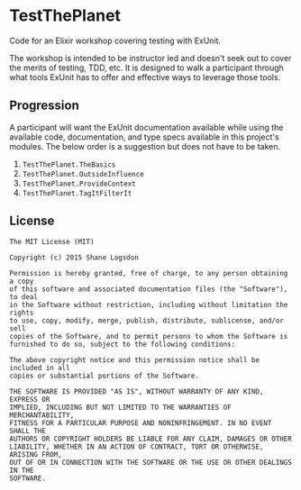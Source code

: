 # TestThePlanet

Code for an Elixir workshop covering testing with ExUnit.

The workshop is intended to be instructor led and doesn't seek out to cover the
merits of testing, TDD, etc. It is designed to walk a participant through what
tools ExUnit has to offer and effective ways to leverage those tools.

## Progression

A participant will want the ExUnit documentation available while using the
available code, documentation, and type specs available in this project's
modules. The below order is a suggestion but does not have to be taken.

1. `TestThePlanet.TheBasics`
2. `TestThePlanet.OutsideInfluence`
3. `TestThePlanet.ProvideContext`
3. `TestThePlanet.TagItFilterIt`

## License

    The MIT License (MIT)

    Copyright (c) 2015 Shane Logsdon

    Permission is hereby granted, free of charge, to any person obtaining a copy
    of this software and associated documentation files (the "Software"), to deal
    in the Software without restriction, including without limitation the rights
    to use, copy, modify, merge, publish, distribute, sublicense, and/or sell
    copies of the Software, and to permit persons to whom the Software is
    furnished to do so, subject to the following conditions:

    The above copyright notice and this permission notice shall be included in all
    copies or substantial portions of the Software.

    THE SOFTWARE IS PROVIDED "AS IS", WITHOUT WARRANTY OF ANY KIND, EXPRESS OR
    IMPLIED, INCLUDING BUT NOT LIMITED TO THE WARRANTIES OF MERCHANTABILITY,
    FITNESS FOR A PARTICULAR PURPOSE AND NONINFRINGEMENT. IN NO EVENT SHALL THE
    AUTHORS OR COPYRIGHT HOLDERS BE LIABLE FOR ANY CLAIM, DAMAGES OR OTHER
    LIABILITY, WHETHER IN AN ACTION OF CONTRACT, TORT OR OTHERWISE, ARISING FROM,
    OUT OF OR IN CONNECTION WITH THE SOFTWARE OR THE USE OR OTHER DEALINGS IN THE
    SOFTWARE.
